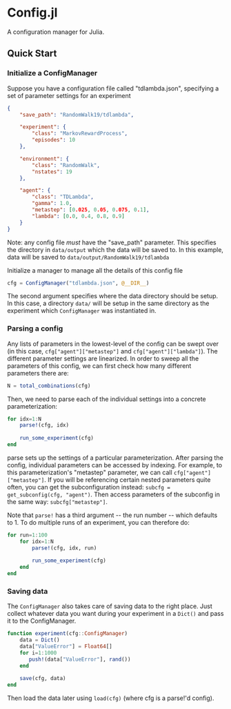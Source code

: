# Config.jl

A configuration manager for Julia.

## Quick Start

### Initialize a ConfigManager

Suppose you have a configuration file called "tdlambda.json", specifying 
a set of parameter settings for an experiment

```json
{
    "save_path": "RandomWalk19/tdlambda",

    "experiment": {
        "class": "MarkovRewardProcess",
        "episodes": 10
    },

    "environment": {
        "class": "RandomWalk",
        "nstates": 19
    },

    "agent": {
        "class": "TDLambda",
        "gamma": 1.0,
        "metastep": [0.025, 0.05, 0.075, 0.1],
        "lambda": [0.0, 0.4, 0.8, 0.9]
    }
}
```

Note: any config file *must* have the "save_path" parameter. This 
specifies the directory in `data/output` which the data will be saved to. In this 
example, data will be saved to `data/output/RandomWalk19/tdlambda`

Initialize a manager to manage all the details of this config file

```julia
cfg = ConfigManager("tdlambda.json", @__DIR__)
```

The second argument specifies where the data directory should be 
setup. In this case, a directory `data/` will be setup in the same directory 
as the experiment which `ConfigManager` was instantiated in.

### Parsing a config

Any lists of parameters in the lowest-level of the config can be swept over 
(in this case, `cfg["agent"]["metastep"]` and `cfg["agent"]["lambda"]`). 
The different parameter settings are linearized. In order to sweep all the 
parameters of this config, we can first check how many different parameters 
there are:

```julia
N = total_combinations(cfg)
```

Then, we need to parse each of the individual settings into a concrete 
parameterization:

```julia
for idx=1:N
    parse!(cfg, idx)
    
    run_some_experiment(cfg)
end
```

parse sets up the settings of a particular parameterization. After parsing the 
config, individual parameters can be accessed by indexing. For example, to this 
parameterization's "metastep" parameter, we can call `cfg["agent"]["metastep"]`. 
If you will be referencing certain nested parameters quite often, you can 
get the subconfiguration instead: `subcfg = get_subconfig(cfg, "agent")`. 
Then access parameters of the subconfig in the same way: `subcfg["metastep"]`.

Note that `parse!` has a third argument -- the run number -- which defaults to 1.
To do multiple runs of an experiment, you can therefore do:

```julia
for run=1:100
    for idx=1:N
        parse!(cfg, idx, run)
        
        run_some_experiment(cfg)
    end
end
```

### Saving data

The `ConfigManager` also takes care of saving data to the right place. 
Just collect whatever data you want during your experiment in a `Dict()` 
and pass it to the ConfigManager. 

```julia
function experiment(cfg::ConfigManager)
    data = Dict()
    data["ValueError"] = Float64[]
    for i=1:1000
       push!(data["ValueError"], rand()) 
    end
    
    save(cfg, data)
end
```

Then load the data later using `load(cfg)` (where cfg is a parse!'d config).

